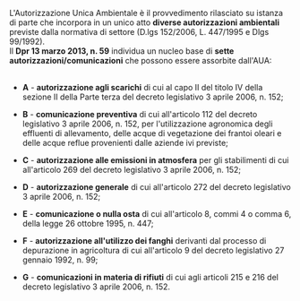 L'Autorizzazione Unica Ambientale è il provvedimento rilasciato su istanza di parte che incorpora in un unico atto **diverse autorizzazioni ambientali** previste dalla normativa di settore (D.lgs 152/2006, L. 447/1995 e Dlgs 99/1992).
<br>
Il **Dpr 13 marzo 2013, n. 59** individua un nucleo base di **sette autorizzazioni/comunicazioni** che possono essere assorbite dall'AUA:
<br><br>
- **A** - **autorizzazione agli scarichi** di cui al capo II del titolo IV della sezione II della Parte terza del decreto legislativo 3 aprile 2006, n. 152;

- **B** - **comunicazione preventiva** di cui all'articolo 112 del decreto legislativo 3 aprile 2006, n. 152, per l'utilizzazione agronomica degli effluenti di allevamento, delle acque di vegetazione dei frantoi oleari e delle acque reflue provenienti dalle aziende ivi previste;

- **C** - **autorizzazione alle emissioni in atmosfera** per gli stabilimenti di cui all'articolo 269 del decreto legislativo 3 aprile 2006, n. 152;

- **D** - **autorizzazione generale** di cui all'articolo 272 del decreto legislativo 3 aprile 2006, n. 152;

- **E** - **comunicazione o nulla osta** di cui all'articolo 8, commi 4 o comma 6, della legge 26 ottobre 1995, n. 447;

- **F** - **autorizzazione all'utilizzo dei fanghi** derivanti dal processo di depurazione in agricoltura di cui all'articolo 9 del decreto legislativo 27 gennaio 1992, n. 99;

- **G** - **comunicazioni in materia di rifiuti** di cui agli articoli 215 e 216 del decreto legislativo 3 aprile 2006, n. 152.

